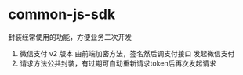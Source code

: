 # common-js-sdk
封装经常使用的功能，方便业务二次开发
1.  微信支付 v2 版本  由前端加密方法，签名然后调支付接口 发起微信支付
2.  请求方法公共封装，有过期可自动重新请求token后再次发起请求
